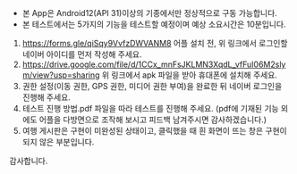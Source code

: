 * 본 App은 Android12(API 31)이상의 기종에서만 정상적으로 구동 가능합니다.
* 본 테스트에서는 5가지의 기능을 테스트할 예정이며 예상 소요시간은 10분입니다.

1) https://forms.gle/qiSqy9VvfzDWVANM8
어플 설치 전, 위 링크에서 로그인할 네이버 아이디를 먼저 작성해 주세요.
2) https://drive.google.com/file/d/1CCx_mnFsJKLMN3XqdL_vfFuI06M2slym/view?usp=sharing
위 링크에서 apk 파일을 받아 휴대폰에 설치해 주세요.
3) 권한 설정(이동 권한, GPS 권한, 미디어 권한 부여)을 완료한 뒤 네이버 로그인을 진행해 주세요.
4) 테스트 진행 방법.pdf 파일을 따라 테스트를 진행해 주세요. (pdf에 기재된 기능 외에도 어플을 다방면으로 조작해 보시고 피드백 남겨주시면 감사하겠습니다.)
5) 여행 게시판은 구현이 미완성된 상태이고, 클릭했을 때 흰 화면이 뜨는 창은 구현이 되지 않은 부분입니다.

감사합니다.
